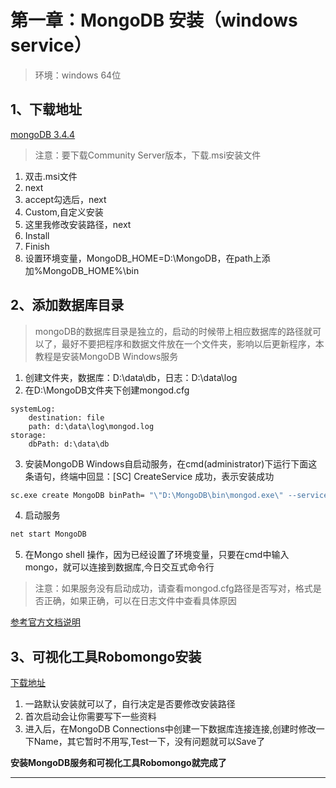 # 第一章：MongoDB 安装（windows service）
>环境：windows 64位
## 1、下载地址
 [mongoDB 3.4.4](https://www.mongodb.com/download-center?jmp=nav)
 >注意：要下载Community Server版本，下载.msi安装文件
1. 双击.msi文件
2. next
3. accept勾选后，next
4. Custom,自定义安装
5. 这里我修改安装路径，next
6. Install
7. Finish
8. 设置环境变量，MongoDB_HOME=D:\MongoDB，在path上添加%MongoDB_HOME%\bin

## 2、添加数据库目录
> mongoDB的数据库目录是独立的，启动的时候带上相应数据库的路径就可以了，最好不要把程序和数据文件放在一个文件夹，影响以后更新程序，本教程是安装MongoDB Windows服务
1. 创建文件夹，数据库：D:\data\db，日志：D:\data\log
2. 在D:\MongoDB文件夹下创建mongod.cfg
```
systemLog:
    destination: file
    path: d:\data\log\mongod.log
storage:
    dbPath: d:\data\db
```
3. 安装MongoDB Windows自启动服务，在cmd(administrator)下运行下面这条语句，终端中回显：[SC] CreateService 成功，表示安装成功
```bat
sc.exe create MongoDB binPath= "\"D:\MongoDB\bin\mongod.exe\" --service --config=\"D:\MongoDB\mongod.cfg\"" DisplayName= "MongoDB" start= "auto"
```
4. 启动服务
```bat
net start MongoDB
```
5. 在Mongo shell 操作，因为已经设置了环境变量，只要在cmd中输入mongo，就可以连接到数据库,今日交互式命令行

> 注意：如果服务没有启动成功，请查看mongod.cfg路径是否写对，格式是否正确，如果正确，可以在日志文件中查看具体原因

[参考官方文档说明](https://docs.mongodb.com/manual/tutorial/install-mongodb-on-windows/)

## 3、可视化工具Robomongo安装

  [下载地址](https://robomongo.org/)
1. 一路默认安装就可以了，自行决定是否要修改安装路径
2. 首次启动会让你需要写下一些资料
3. 进入后，在MongoDB Connections中创建一下数据库连接连接,创建时修改一下Name，其它暂时不用写,Test一下，没有问题就可以Save了

**安装MongoDB服务和可视化工具Robomongo就完成了**
****
